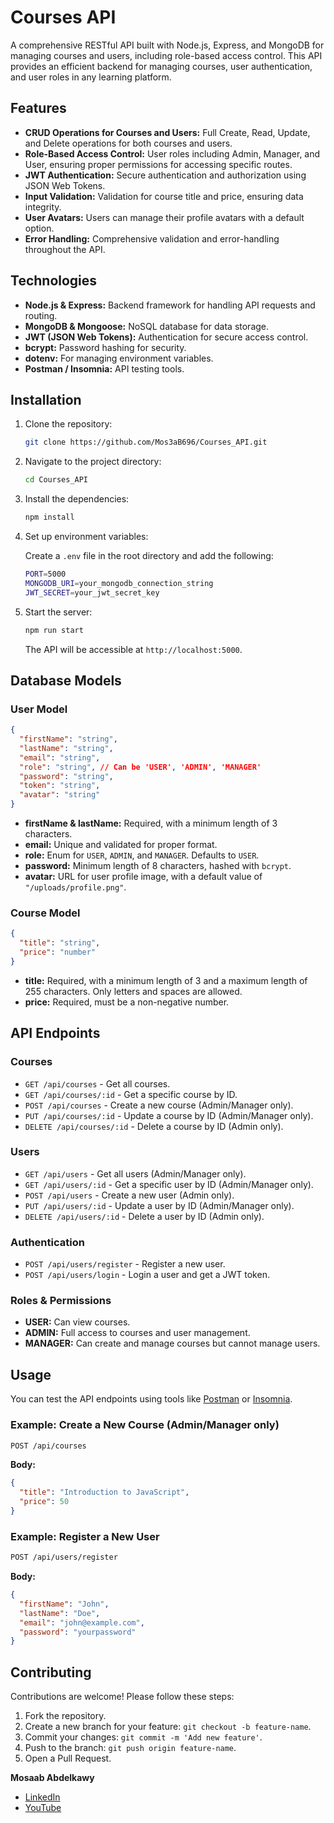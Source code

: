 # Courses API

A comprehensive RESTful API built with Node.js, Express, and MongoDB for managing courses and users, including role-based access control. This API provides an efficient backend for managing courses, user authentication, and user roles in any learning platform.

## Features

- **CRUD Operations for Courses and Users:** Full Create, Read, Update, and Delete operations for both courses and users.
- **Role-Based Access Control:** User roles including Admin, Manager, and User, ensuring proper permissions for accessing specific routes.
- **JWT Authentication:** Secure authentication and authorization using JSON Web Tokens.
- **Input Validation:** Validation for course title and price, ensuring data integrity.
- **User Avatars:** Users can manage their profile avatars with a default option.
- **Error Handling:** Comprehensive validation and error-handling throughout the API.

## Technologies

- **Node.js & Express:** Backend framework for handling API requests and routing.
- **MongoDB & Mongoose:** NoSQL database for data storage.
- **JWT (JSON Web Tokens):** Authentication for secure access control.
- **bcrypt:** Password hashing for security.
- **dotenv:** For managing environment variables.
- **Postman / Insomnia:** API testing tools.

## Installation

1. Clone the repository:
    ```bash
    git clone https://github.com/Mos3aB696/Courses_API.git
    ```

2. Navigate to the project directory:
    ```bash
    cd Courses_API
    ```

3. Install the dependencies:
    ```bash
    npm install
    ```

4. Set up environment variables:

   Create a `.env` file in the root directory and add the following:

    ```bash
    PORT=5000
    MONGODB_URI=your_mongodb_connection_string
    JWT_SECRET=your_jwt_secret_key
    ```

5. Start the server:
    ```bash
    npm run start
    ```

   The API will be accessible at `http://localhost:5000`.

## Database Models

### User Model

```json
{
  "firstName": "string",
  "lastName": "string",
  "email": "string",
  "role": "string", // Can be 'USER', 'ADMIN', 'MANAGER'
  "password": "string",
  "token": "string",
  "avatar": "string"
}
```

- **firstName & lastName:** Required, with a minimum length of 3 characters.
- **email:** Unique and validated for proper format.
- **role:** Enum for `USER`, `ADMIN`, and `MANAGER`. Defaults to `USER`.
- **password:** Minimum length of 8 characters, hashed with `bcrypt`.
- **avatar:** URL for user profile image, with a default value of `"/uploads/profile.png"`.

### Course Model

```json
{
  "title": "string",
  "price": "number"
}
```

- **title:** Required, with a minimum length of 3 and a maximum length of 255 characters. Only letters and spaces are allowed.
- **price:** Required, must be a non-negative number.

## API Endpoints

### Courses

- `GET /api/courses` - Get all courses.
- `GET /api/courses/:id` - Get a specific course by ID.
- `POST /api/courses` - Create a new course (Admin/Manager only).
- `PUT /api/courses/:id` - Update a course by ID (Admin/Manager only).
- `DELETE /api/courses/:id` - Delete a course by ID (Admin only).

### Users

- `GET /api/users` - Get all users (Admin/Manager only).
- `GET /api/users/:id` - Get a specific user by ID (Admin/Manager only).
- `POST /api/users` - Create a new user (Admin only).
- `PUT /api/users/:id` - Update a user by ID (Admin/Manager only).
- `DELETE /api/users/:id` - Delete a user by ID (Admin only).

### Authentication

- `POST /api/users/register` - Register a new user.
- `POST /api/users/login` - Login a user and get a JWT token.

### Roles & Permissions

- **USER:** Can view courses.
- **ADMIN:** Full access to courses and user management.
- **MANAGER:** Can create and manage courses but cannot manage users.

## Usage

You can test the API endpoints using tools like [Postman](https://www.postman.com/) or [Insomnia](https://insomnia.rest/).

### Example: Create a New Course (Admin/Manager only)
```bash
POST /api/courses
```
**Body:**
```json
{
  "title": "Introduction to JavaScript",
  "price": 50
}
```

### Example: Register a New User
```bash
POST /api/users/register
```
**Body:**
```json
{
  "firstName": "John",
  "lastName": "Doe",
  "email": "john@example.com",
  "password": "yourpassword"
}
```

## Contributing

Contributions are welcome! Please follow these steps:

1. Fork the repository.
2. Create a new branch for your feature: `git checkout -b feature-name`.
3. Commit your changes: `git commit -m 'Add new feature'`.
4. Push to the branch: `git push origin feature-name`.
5. Open a Pull Request.

**Mosaab Abdelkawy**
- [LinkedIn](https://www.linkedin.com/in/mosaab-abdelkawy/)
- [YouTube](https://youtube.com/@tapseta696?si=7q1LRJdUoOW2Yamk)
